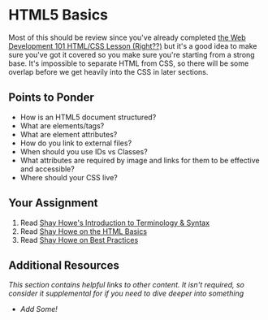 # HTML5 Basics

Most of this should be review since you've already completed [the Web Development 101 HTML/CSS Lesson (Right??)](/courses/web-development-101/lessons/html-and-css-basics) but it's a good idea to make sure you've got it covered so you make sure you're starting from a strong base.  It's impossible to separate HTML from CSS, so there will be some overlap before we get heavily into the CSS in later sections.

## Points to Ponder

* How is an HTML5 document structured?  
* What are elements/tags? 
* What are element attributes?  
* How do you link to external files?  
* When should you use IDs vs Classes? 
* What attributes are required by image and links for them to be effective and accessible?  
* Where should your CSS live?

## Your Assignment

1. Read [Shay Howe's Introduction to Terminology & Syntax](http://learn.shayhowe.com/html-css/terminology-syntax-intro)
2. Read [Shay Howe on the HTML Basics](http://learn.shayhowe.com/html-css/elements-semantics)
3. Read [Shay Howe on Best Practices](http://learn.shayhowe.com/html-css/coding-practices)

## Additional Resources

*This section contains helpful links to other content. It isn't required, so consider it supplemental for if you need to dive deeper into something*

* *Add Some!*
